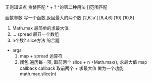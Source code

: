 正则知识点
贪婪匹配 * + ?
^的第二种用法
[]范围匹配

函数参数
写一个函数,返回最大的两个数
[2,6,'a'] [8,4,6] [10]
[10,8]
1. Math.max 最简单的求最大值
2. ... spread 展开一个数组
3. n个数? slice方法
综合题


- args
    1. map + spread 运算符
    2. 闭包
        遍历每一项,
        取前两个 slice + n +Math.max(),
        求最大值
    map     callback
    callback    取前两个 + 求最大值 做为一个功能
    math.max.slice(n)